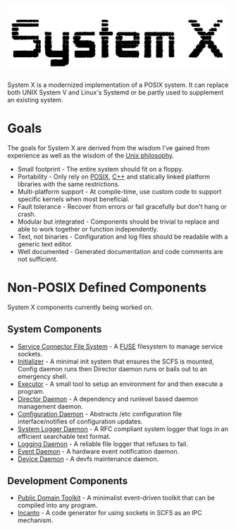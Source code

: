 # ![System X](https://github.com/GravisZro/SystemX/blob/master/systemx.png)
System X is a modernized implementation of a POSIX system.  It can replace both UNIX System V and Linux's Systemd or be partly used to supplement an existing system.

# Goals
The goals for System X are derived from the wisdom I've gained from experience as well as the wisdom of the [Unix philosophy](https://en.wikipedia.org/wiki/Unix_philosophy).

* Small footprint - The entire system should fit on a floppy.
* Portability - Only rely on [POSIX](https://en.wikipedia.org/wiki/POSIX), [C++](https://en.wikipedia.org/wiki/C%2B%2B_Standard_Library) and statically linked platform libraries with the same restrictions.
* Multi-platform support - At compile-time, use custom code to support specific kernels when most beneficial.
* Fault tolerance - Recover from errors or fail gracefully but don't hang or crash.
* Modular but integrated - Components should be trivial to replace and able to work together or function independently.
* Text, not binaries - Configuration and log files should be readable with a generic text editor.
* Well documented - Generated documentation and code comments are not sufficient.

# Non-POSIX Defined Components
System X components currently being worked on.
## System Components
* [Service Connector File System](https://github.com/GravisZro/scfs) - A [FUSE](https://en.wikipedia.org/wiki/Filesystem_in_Userspace) filesystem to manage service sockets.  
* [Initializer](https://github.com/GravisZro/SXinit) - A minimal init system that ensures the SCFS is mounted, Config daemon runs then Director daemon runs or bails out to an emergency shell.
* [Executor](https://github.com/GravisZro/executor) - A small tool to setup an environment for and then execute a program.
* [Director Daemon](https://github.com/GravisZro/SXdirector) - A dependency and runlevel based daemon management daemon.
* [Configuration Daemon](https://github.com/GravisZro/SXconfig) - Abstracts /etc configuration file interface/notifies of configuration updates.
* [System Logger Daemon](https://github.com/GravisZro/SXsyslog) - A RFC compliant system logger that logs in an efficient searchable text format.
* [Logging Daemon](https://github.com/GravisZro/SXlog) - A reliable file logger that refuses to fail.
* [Event Daemon](https://github.com/GravisZro/SXevent) - A hardware event notification daemon.
* [Device Daemon](https://github.com/GravisZro/SXdev) - A devfs maintenance daemon.

## Development Components
* [Public Domain Toolkit](https://github.com/GravisZro/pdtk) - A minimalist event-driven toolkit that can be compiled into any program.
* [Incanto](https://github.com/GravisZro/incanto) - A code generator for using sockets in SCFS as an IPC mechanism.
